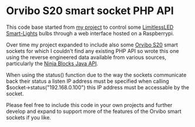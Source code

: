 Orvibo S20 smart socket PHP API
=============

This code base started from [my project](https://github.com/pcp135/HomeAutomation) to control some [LimitlessLED Smart-Lights](http://limitlessled.com) bulbs through a web interface hosted on a Raspberrypi.  

Over time my project expanded to include also some [Orvibo S20](http://www.orvibo.com/en_products_view.asp?mid=15&pid=4&id=234) smart sockets for which I couldn't find any existing PHP API so wrote this one using the reverse engineered data available from various sources, particularly the [Ninja Blocks Java API](https://github.com/Grayda/ninja-allone).

When using the status() function due to the way the sockets communicate back their status a listen IP address must be specified when calling $socket->status("192.168.0.100") this IP address must be accessable by the socket.

Please feel free to include this code in your own projects and further develop and expand to support more of the features of the Orvibo smart sockets if you like.
